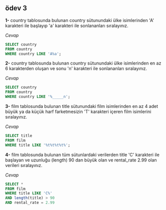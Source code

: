 ## ödev 3

**1-** country tablosunda bulunan country sütunundaki ülke isimlerinden 'A' karakteri ile başlayıp 'a' karakteri ile sonlananları sıralayınız.

*Cevap*
```sql
SELECT country
FROM country
WHERE country LIKE 'A%a';
```
**2-** country tablosunda bulunan country sütunundaki ülke isimlerinden en az 6 karakterden oluşan ve sonu 'n' karakteri ile sonlananları sıralayınız.

*Cevap*
```sql
SELECT country
FROM country
WHERE country LIKE '%_____n';
```
**3-** film tablosunda bulunan title sütunundaki film isimlerinden en az 4 adet büyük ya da küçük harf farketmesizin 'T' karakteri içeren film isimlerini sıralayınız.

*Cevap*
```sql
SELECT title
FROM film
WHERE title LIKE '%t%t%t%t%';
```

**4-** film tablosunda bulunan tüm sütunlardaki verilerden title 'C' karakteri ile başlayan ve uzunluğu (length) 90 dan büyük olan ve rental_rate 2.99 olan verileri sıralayınız.

*Cevap*
```sql
SELECT *
FROM film
WHERE title LIKE 'C%'
AND length(title) > 90
AND rental_rate = 2.99
```